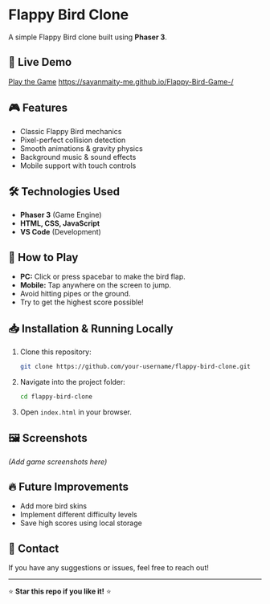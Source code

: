 # Flappy Bird Clone

A simple Flappy Bird clone built using **Phaser 3**.

## 🚀 Live Demo
[Play the Game](#) https://sayanmaity-me.github.io/Flappy-Bird-Game-/

## 🎮 Features
- Classic Flappy Bird mechanics
- Pixel-perfect collision detection
- Smooth animations & gravity physics
- Background music & sound effects
- Mobile support with touch controls

## 🛠️ Technologies Used
- **Phaser 3** (Game Engine)
- **HTML, CSS, JavaScript**
- **VS Code** (Development)

## 📜 How to Play
- **PC:** Click or press spacebar to make the bird flap.
- **Mobile:** Tap anywhere on the screen to jump.
- Avoid hitting pipes or the ground.
- Try to get the highest score possible!

## 📥 Installation & Running Locally
1. Clone this repository:
   ```sh
   git clone https://github.com/your-username/flappy-bird-clone.git
   ```
2. Navigate into the project folder:
   ```sh
   cd flappy-bird-clone
   ```
3. Open `index.html` in your browser.

## 🖼️ Screenshots
*(Add game screenshots here)*

## 🔥 Future Improvements
- Add more bird skins
- Implement different difficulty levels
- Save high scores using local storage

## 📧 Contact
If you have any suggestions or issues, feel free to reach out!

---
⭐ **Star this repo if you like it!** ⭐

